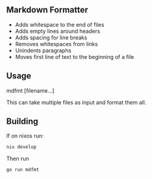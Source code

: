 ## Markdown Formatter

- Adds whitespace to the end of files
- Adds empty lines around headers
- Adds spacing for line breaks
- Removes whitespaces from links
- Unindents paragraphs
- Moves first line of text to the beginning of a file

## Usage

mdfmt [filename...]

This can take multiple files as input and format them all.

## Building

If on nixos run:

```Bash
nix develop
```

Then run

```Bash
go run mdfmt
```

